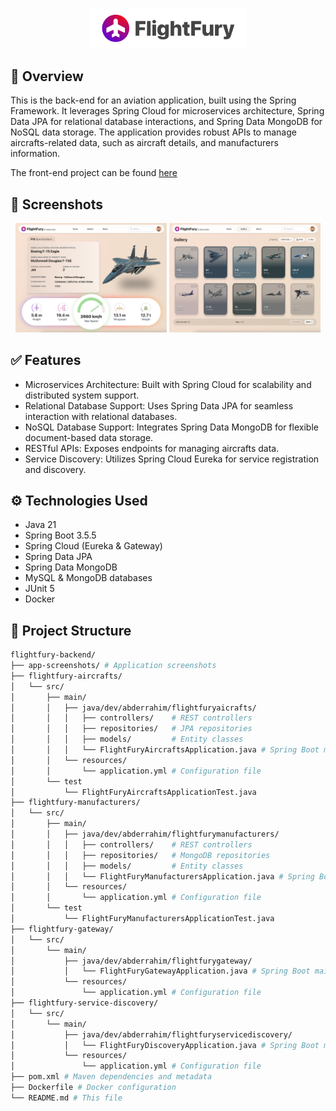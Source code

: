 <p align="center">
    <img width="50%" alt="FlightFury" src="./app-screenshots/logo.png"/>
</p>

## 📖 Overview

This is the back-end for an aviation application, built using the Spring Framework. It leverages Spring Cloud for microservices architecture, Spring Data JPA for relational database interactions, and Spring Data MongoDB for NoSQL data storage. The application provides robust APIs to manage aircrafts-related data, such as aircraft details, and manufacturers information.

The front-end project can be found [here](#)

## 📸 Screenshots

<p align="center">
    <img width="48%" alt="" src="./app-screenshots/details-page.jpg">
    <img width="48%" alt="" src="./app-screenshots/gallery-page.jpg">
</p>

## ✅ Features
- Microservices Architecture: Built with Spring Cloud for scalability and distributed system support.
- Relational Database Support: Uses Spring Data JPA for seamless interaction with relational databases.
- NoSQL Database Support: Integrates Spring Data MongoDB for flexible document-based data storage.
- RESTful APIs: Exposes endpoints for managing aircrafts data.
- Service Discovery: Utilizes Spring Cloud Eureka for service registration and discovery.

## ⚙️ Technologies Used

- Java 21
- Spring Boot 3.5.5
- Spring Cloud (Eureka & Gateway)
- Spring Data JPA
- Spring Data MongoDB
- MySQL & MongoDB databases
- JUnit 5
- Docker

## 📁 Project Structure

```bash
flightfury-backend/
├── app-screenshots/ # Application screenshots
├── flightfury-aircrafts/
│   └── src/
│       ├── main/
│       │   ├── java/dev/abderrahim/flightfuryaicrafts/
│       │   │   ├── controllers/    # REST controllers
│       │   │   ├── repositories/   # JPA repositories
│       │   │   ├── models/         # Entity classes
│       │   │   └── FlightFuryAircraftsApplication.java # Spring Boot main class
│       │   └── resources/
│       │       └── application.yml # Configuration file
│       └── test
│           └── FlightFuryAircraftsApplicationTest.java 
├── flightfury-manufacturers/
│   └── src/
│       ├── main/
│       │   ├── java/dev/abderrahim/flightfurymanufacturers/
│       │   │   ├── controllers/    # REST controllers
│       │   │   ├── repositories/   # MongoDB repositories
│       │   │   ├── models/         # Entity classes
│       │   │   └── FlightFuryManufacturersApplication.java # Spring Boot main class
│       │   └── resources/
│       │       └── application.yml # Configuration file
│       └── test
│           └── FlightFuryManufacturersApplicationTest.java 
├── flightfury-gateway/
│   └── src/
│       └── main/
│           ├── java/dev/abderrahim/flightfurygateway/
│           │   └── FlightFuryGatewayApplication.java # Spring Boot main class
│           └── resources/
│               └── application.yml # Configuration file
├── flightfury-service-discovery/
│   └── src/
│       └── main/
│           ├── java/dev/abderrahim/flightfuryservicediscovery/
│           │   └── FlightFuryDiscoveryApplication.java # Spring Boot main class
│           └── resources/
│               └── application.yml # Configuration file
├── pom.xml # Maven dependencies and metadata
├── Dockerfile # Docker configuration
└── README.md # This file
```
